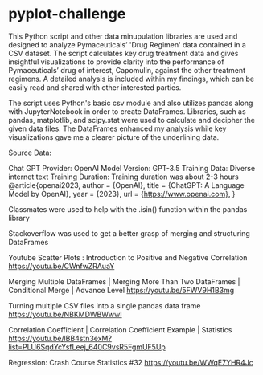 # pyplot-challenge

This Python script and other data minupulation libraries are used and designed to analyze Pymaceuticals’ 'Drug Regimen' data contained in a CSV dataset. The script calculates key drug treatment data and gives insightful visualizations to provide clarity into the performance of Pymaceuticals’ drug of interest, Capomulin, against the other treatment regimens. A detailed analysis is included within my findings, which can be easily read and shared with other interested parties.

The script uses Python's basic csv module and also utilizes pandas along with JupyterNotebook in order to create DataFrames. Libraries, such as pandas, matplotlib, and scipy.stat were used to calculate and decipher the given data files. The DataFrames enhanced my analysis while key visualizations gave me a clearer picture of the underlining data.

Source Data: 

Chat GPT Provider: OpenAI Model Version: GPT-3.5 Training Data: Diverse internet text Training Duration: Training duration was about 2-3 hours @article{openai2023, author = {OpenAI}, title = {ChatGPT: A Language Model by OpenAI}, year = {2023}, url = {https://www.openai.com}, }

Classmates were used to help with the .isin() function within the pandas library

Stackoverflow was used to get a better grasp of merging and structuring DataFrames

Youtube
Scatter Plots : Introduction to Positive and Negative Correlation https://youtu.be/CWnfwZRAuaY

Merging Multiple DataFrames | Merging More Than Two DataFrames | Conditional Merge | Advance Level https://youtu.be/5FWV9H1B3mg

Turning multiple CSV files into a single pandas data frame https://youtu.be/NBKMDWBWwwI

Correlation Coefficient | Correlation Coefficient Example | Statistics https://youtu.be/lBB4stn3exM?list=PLU6SqdYcYsfLeej_640C9vsR5FgmUF5Up

Regression: Crash Course Statistics #32 https://youtu.be/WWqE7YHR4Jc